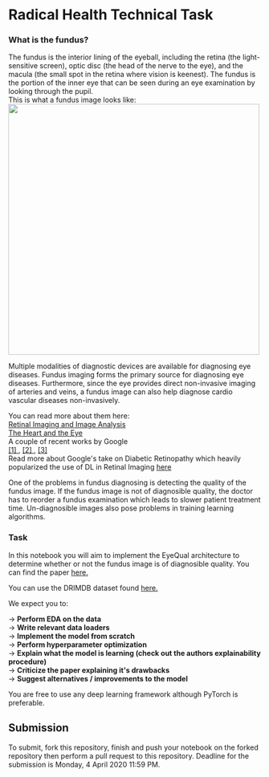 # Radical Health Technical Task

### **What is the fundus?**

The fundus is the interior lining of the eyeball, including the retina (the light-sensitive screen), optic disc (the head of the nerve to the eye), and the macula (the small spot in the retina where vision is keenest). The fundus is the portion of the inner eye that can be seen during an eye examination by looking through the pupil.  
This is what a fundus image looks like:  
<img src="https://upload.wikimedia.org/wikipedia/commons/3/37/Fundus_photograph_of_normal_right_eye.jpg" width=500/>
  
Multiple modalities of diagnostic devices are available for diagnosing eye diseases. Fundus imaging forms the primary source for diagnosing eye diseases. Furthermore, since the eye provides direct non-invasive imaging of arteries and veins, a fundus image can also help diagnose cardio vascular diseases non-invasively.

You can read more about them here:  
<a href="https://www.ncbi.nlm.nih.gov/pmc/articles/PMC3131209/"> Retinal Imaging and Image Analysis </a>  
<a href="https://www.aao.org/eyenet/article/heart-eye-seeing-links"> The Heart and the Eye </a>  
A couple of recent works by Google   
<a href="https://static.googleusercontent.com/media/research.google.com/en//pubs/archive/45732.pdf"> [1] </a>, <a href = "https://scholar.google.com/scholar?lr&ie=UTF-8&oe=UTF-8&q=Predicting+Cardiovascular+Risk+Factors+in+Retinal+Fundus+Photographs+using+Deep+Learning+Poplin+Varadarajan+Blumer+Liu+McConnell+Corrado+Peng+Webster"> [2] </a>, <a href="https://scholar.google.com/scholar?lr&ie=UTF-8&oe=UTF-8&q=Deep+learning+for+predicting+refractive+error+from+retinal+fundus+images+Varadarajan+Poplin+Blumer+Angermueller+Ledsam+Chopra+Keane+Corrado+Peng+Webster"> [3] </a>  
Read more about Google's take on Diabetic Retinopathy which heavily popularized the use of DL in Retinal Imaging <a href="https://ai.googleblog.com/2016/11/deep-learning-for-detection-of-diabetic.html"> here</a>

One of the problems in fundus diagnosing is detecting the quality of the fundus image. If the fundus image is not of diagnosible quality, the doctor has to reorder a fundus examination which leads to slower patient treatment time. Un-diagnosible images also pose problems in training learning algorithms.


### Task  
In this notebook you will aim to implement the EyeQual architecture to determine whether or not the fundus image is of diagnosible quality.
You can find the paper <a href="https://bhooi.github.io/papers/eyequal_icmla17.pdf"> here. </a>

You can use the DRIMDB dataset found <a href="http://academictorrents.com/details/99811ba62918f8e73791d21be29dcc372d660305"> here. </a>

We expect you to:

-> **Perform EDA on the data**  
-> **Write relevant data loaders**  
-> **Implement the model from scratch**  
-> **Perform hyperparameter optimization**   
-> **Explain what the model is learning (check out the authors explainability procedure)**  
-> **Criticize the paper explaining it's drawbacks**  
-> **Suggest alternatives / improvements to the model**  

You are free to use any deep learning framework although PyTorch is preferable.


## Submission

To submit, fork this repository, finish and push your notebook on the forked repository then perform a pull request to this repository.
Deadline for the submission is Monday, 4 April 2020 11:59 PM.
